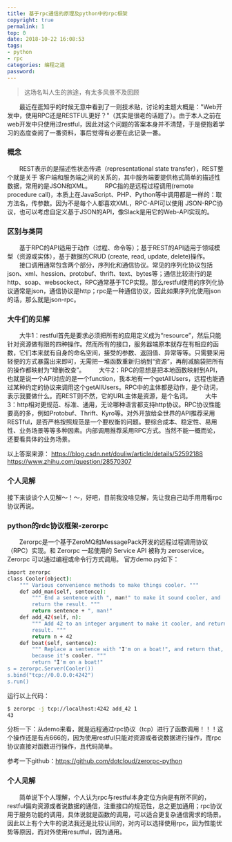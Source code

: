 ```yaml
---
title: 基于rpc通信的原理及python中的rpc框架
copyright: true
permalink: 1
top: 0
date: 2018-10-22 16:08:53
tags:
- python
- rpc
categories: 编程之道
password:
---
```

<blockquote class="blockquote-center">这场名叫人生的旅途，有太多风景不及回顾</blockquote>
　　最近在逛知乎的时候无意中看到了一则技术贴，讨论的主题大概是："Web开发中，使用RPC还是RESTFUL更好？"（其实是很老的话题了）。由于本人之前在web开发中只使用过restful，因此对这个问题的答案本身并不清楚，于是便抱着学习的态度查阅了一番资料，事后觉得有必要在此记录一番。
<!-- more -->

### 概念
　　REST表示的是描述性状态传递（representational state transfer），REST整个就是关于 客户端和服务端之间的关系的，其中服务端要提供格式简单的描述性数据，常用的是JSON和XML。
　　RPC指的是远程过程调用(remote procedure call)，本质上在JavaScript、PHP、Python等中调用都是一样的：取方法名，传参数。因为不是每个人都喜欢XML，RPC-API可以使用 JSON-RPC协议，也可以考虑自定义基于JSON的API，像Slack是用它的Web-API实现的。

### 区别与类同
　　基于RPC的API适用于动作（过程、命令等）；基于REST的API适用于领域模型（资源或实体），基于数据的CRUD (create, read, update, delete)操作。
　　接口调用通常包含两个部分，序列化和通信协议。常见的序列化协议包括json、xml、hession、protobuf、thrift、text、bytes等；通信比较流行的是http、soap、websockect，RPC通常基于TCP实现。那么restful使用的序列化协议通常是json，通信协议是http；rpc是一种通信协议，因此如果序列化使用json的话，那么就是json-rpc。

### 大牛们的见解
　　大牛1：restful首先是要求必须把所有的应用定义成为“resource”，然后只能针对资源做有限的四种操作。然而所有的接口，服务器端原本就存在有相应的函数，它们本来就有自身的命名空间，接受的参数、返回值、异常等等。只需要采用轻便的方式暴露出来即可，无需把一堆函数重新归纳到“资源”，再削减脑袋把所有的操作都映射为“增删改查”。
　　大牛2：RPC的思想是把本地函数映射到API，也就是说一个API对应的是一个function，我本地有一个getAllUsers，远程也能通过某种约定的协议来调用这个getAllUsers。RPC中的主体都是动作，是个动词，表示我要做什么。而REST则不然，它的URL主体是资源，是个名词。
　　大牛3：http相对更规范、标准、通用，无论哪种语言都支持http协议。RPC协议性能要高的多，例如Protobuf、Thrift、Kyro等。对外开放给全世界的API推荐采用RESTful，是否严格按照规范是一个要权衡的问题。要综合成本、稳定性、易用性、业务场景等等多种因素。内部调用推荐采用RPC方式。当然不能一概而论，还要看具体的业务场景。

以上答案来源：
https://blog.csdn.net/douliw/article/details/52592188 
https://www.zhihu.com/question/28570307

### 个人见解
接下来谈谈个人见解～！～，好吧，目前我没啥见解，先让我自己动手用用看rpc协议再说。

### python的rdc协议框架-zerorpc
　　Zerorpc是一个基于ZeroMQ和MessagePack开发的远程过程调用协议（RPC）实现。和 Zerorpc 一起使用的 Service API 被称为 zeroservice。Zerorpc 可以通过编程或命令行方式调用。
官方demo.py如下：
```bash
import zerorpc
class Cooler(object):
    """ Various convenience methods to make things cooler. """
    def add_man(self, sentence):
        """ End a sentence with ", man!" to make it sound cooler, and
        return the result. """
        return sentence + ", man!"
    def add_42(self, n):
        """ Add 42 to an integer argument to make it cooler, and return the
        result. """
        return n + 42
    def boat(self, sentence):
        """ Replace a sentence with "I'm on a boat!", and return that,
        because it's cooler. """
        return "I'm on a boat!"
s = zerorpc.Server(Cooler())
s.bind("tcp://0.0.0.0:4242")
s.run()
```
运行以上代码：
```bash
$ zerorpc -j tcp://localhost:4242 add_42 1
43
```
分析一下：从demo来看，就是远程通过rpc协议（tcp）进行了函数调用！！！这个操作还是有点666的，因为使用restful只能对资源或者说数据进行操作，而rpc协议直接对函数进行操作，且代码简单。

参考一下github：https://github.com/dotcloud/zerorpc-python

### 个人见解
　　简单说下个人理解，个人认为rpc与restful本身定位方向是有所不同的，restful偏向资源或者说数据的通信，注重接口的规范性，总之更加通用；rpc协议用于服务功能的调用，具体说就是函数的调用，可以适合更复杂通信需求的场景。因此以上有个大牛的说法我还是比较认同的，对内可以选择使用rpc，因为性能优势等原因，而对外使用resutful，因为通用。

